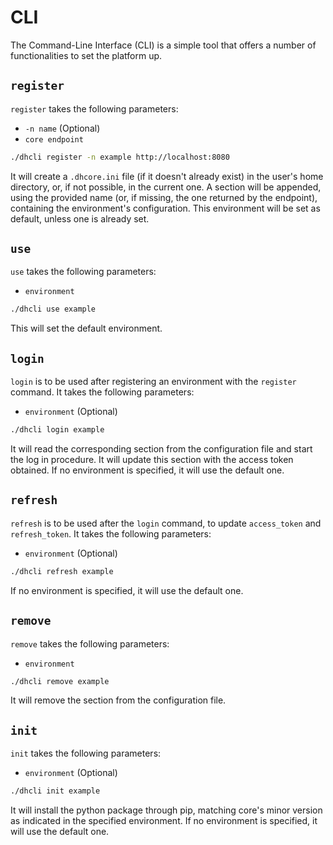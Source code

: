 # CLI

The Command-Line Interface (CLI) is a simple tool that offers a number of functionalities to set the platform up.

## `register`
`register` takes the following parameters:

- `-n name` (Optional)
- `core endpoint`

``` sh
./dhcli register -n example http://localhost:8080
```
It will create a `.dhcore.ini` file (if it doesn't already exist) in the user's home directory, or, if not possible, in the current one. A section will be appended, using the provided name (or, if missing, the one returned by the endpoint), containing the environment's configuration. This environment will be set as default, unless one is already set.

## `use`
`use` takes the following parameters:

- `environment`

``` sh
./dhcli use example
```
This will set the default environment.

## `login`
`login` is to be used after registering an environment with the `register` command. It takes the following parameters:

- `environment` (Optional)

``` sh
./dhcli login example
```
It will read the corresponding section from the configuration file and start the log in procedure. It will update this section with the access token obtained. If no environment is specified, it will use the default one.

## `refresh`
`refresh` is to be used after the `login` command, to update `access_token` and `refresh_token`. It takes the following parameters:

- `environment` (Optional)

``` sh
./dhcli refresh example
```
If no environment is specified, it will use the default one.

## `remove`
`remove` takes the following parameters:

- `environment`

``` sh
./dhcli remove example
```
It will remove the section from the configuration file.

## `init`
`init` takes the following parameters:

- `environment` (Optional)

``` sh
./dhcli init example
```
It will install the python package through pip, matching core's minor version as indicated in the specified environment. If no environment is specified, it will use the default one.
